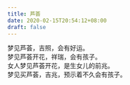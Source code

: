 ```yaml
---
title: 芦荟
date: 2020-02-15T20:54:12+08:00
draft: false
---
```


梦见芦荟，吉照，会有好运。<br>
梦见芦荟开花，祥瑞，会有孩子。<br>
女人梦见芦荟开花，是生女儿的前兆。<br>
梦见买芦荟，吉兆，预示着不久会有孩子。<br>
